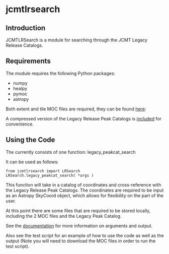 # jcmtlrsearch

## Introduction

JCMTLRSearch is a module for searching through the JCMT Legacy Release Catalogs.

## Requirements

The module requires the following Python packages:
- numpy
- healpy
- pymoc
- astropy

Both extent and tile MOC files are required, they can be found [here](http://www.eaobservatory.org/jcmt/science/archive/lr1/):

A compressed version of the Legacy Release Peak Catalogs is
[included](catalogs/) for convenience.

## Using the Code

The currently consists of one function: legacy_peakcat_search

It can be used as follows:

```
from jcmtlrsearch import LRSearch
LRSearch.legacy_peakcat_search( *args )
```

This function will take in a catalog of coordinates and cross-reference with the
Legacy Release Peak Catalogs. The coordinates are required to be input as an
Astropy SkyCoord object, which allows for flexibility on the part of the user.

At this point there are some files that are required to be stored locally,
including the 2 MOC files and the Legacy Peak Catalog.

See the [documentation](docs/README.txt) for more information on arguments and
output.

Also see the test script for an example of how to use the code as well as the
output (Note you will need to download the MOC files in order to run the test
script).
